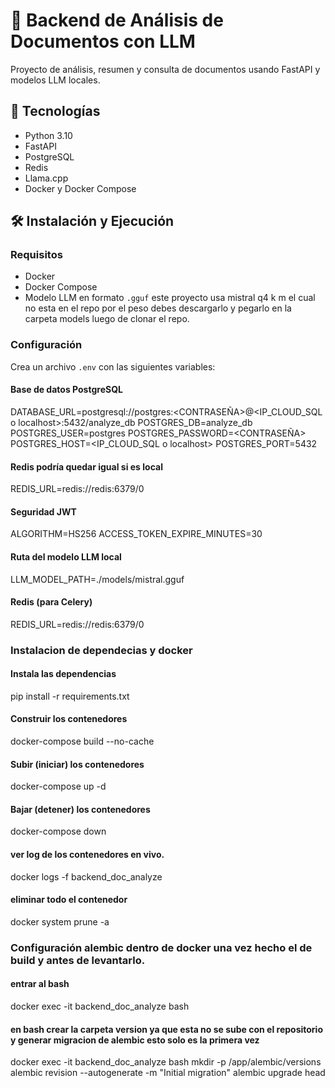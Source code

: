 # 📄 Backend de Análisis de Documentos con LLM

Proyecto de análisis, resumen y consulta de documentos usando FastAPI y modelos LLM locales.

## 🚀 Tecnologías

- Python 3.10
- FastAPI
- PostgreSQL
- Redis
- Llama.cpp
- Docker y Docker Compose

## 🛠️ Instalación y Ejecución

### Requisitos
- Docker
- Docker Compose
- Modelo LLM en formato `.gguf` este proyecto usa mistral q4 k m el cual no esta en el repo por el peso debes descargarlo y pegarlo en la carpeta models luego de clonar el repo.

### Configuración
Crea un archivo `.env` con las siguientes variables:

#### Base de datos PostgreSQL
DATABASE_URL=postgresql://postgres:<CONTRASEÑA>@<IP_CLOUD_SQL o localhost>:5432/analyze_db
POSTGRES_DB=analyze_db
POSTGRES_USER=postgres
POSTGRES_PASSWORD=<CONTRASEÑA>
POSTGRES_HOST=<IP_CLOUD_SQL o localhost>
POSTGRES_PORT=5432

#### Redis podría quedar igual si es local
REDIS_URL=redis://redis:6379/0


#### Seguridad JWT
ALGORITHM=HS256
ACCESS_TOKEN_EXPIRE_MINUTES=30

#### Ruta del modelo LLM local
LLM_MODEL_PATH=./models/mistral.gguf

#### Redis (para Celery)
REDIS_URL=redis://redis:6379/0

### Instalacion de dependecias y docker

#### Instala las dependencias 
pip install -r requirements.txt

#### Construir los contenedores
docker-compose build --no-cache

#### Subir (iniciar) los contenedores
docker-compose up -d

#### Bajar (detener) los contenedores
docker-compose down

#### ver log de los contenedores en vivo.

docker logs -f backend_doc_analyze

#### eliminar todo el contenedor
docker system prune -a

### Configuración alembic dentro de docker una vez hecho el de build y antes de levantarlo.
#### entrar al bash
docker exec -it backend_doc_analyze bash

#### en bash crear la carpeta version ya que esta no se sube con el repositorio  y generar migracion de alembic esto solo es la primera vez
docker exec -it backend_doc_analyze bash
mkdir -p /app/alembic/versions
alembic revision --autogenerate -m "Initial migration"
alembic upgrade head